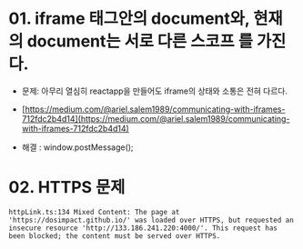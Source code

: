 # 01. iframe 태그안의 document와, 현재의 document는 서로 다른 스코프 를 가진다.

- 문제: 아무리 열심히 reactapp을 만들어도 iframe의 상태와 소통은 전혀 다르다.

- [https://medium.com/@ariel.salem1989/communicating-with-iframes-712fdc2b4d14](https://medium.com/@ariel.salem1989/communicating-with-iframes-712fdc2b4d14)
- 해결 : window.postMessage();

# 02. HTTPS 문제

```
httpLink.ts:134 Mixed Content: The page at 'https://dosimpact.github.io/' was loaded over HTTPS, but requested an insecure resource 'http://133.186.241.220:4000/'. This request has been blocked; the content must be served over HTTPS.
```
